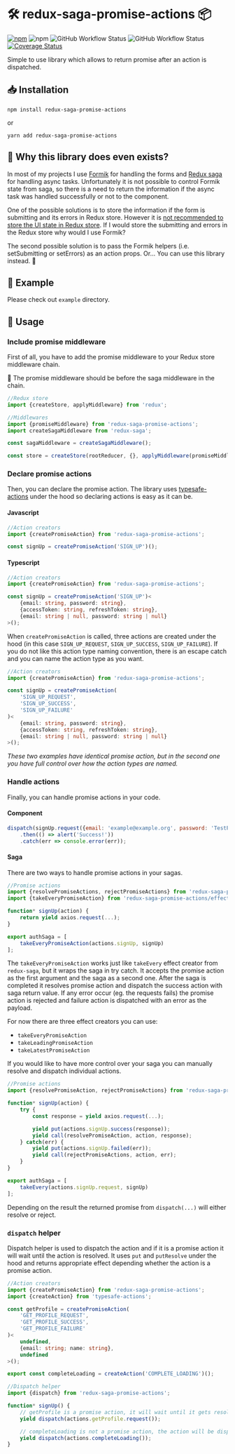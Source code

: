 # 🛠️ redux-saga-promise-actions 📦

[![npm](https://img.shields.io/npm/v/redux-saga-promise-actions)](https://www.npmjs.com/package/redux-saga-promise-actions)
![npm](https://img.shields.io/npm/dm/redux-saga-promise-actions) 
![GitHub Workflow Status](https://img.shields.io/github/workflow/status/tomekkleszcz/redux-saga-promise-actions/Publish)
![GitHub Workflow Status](https://img.shields.io/github/workflow/status/tomekkleszcz/redux-saga-promise-actions/Tests?label=tests)
[![Coverage Status](https://coveralls.io/repos/github/tomekkleszcz/redux-saga-promise-actions/badge.svg?branch=master)](https://coveralls.io/github/tomekkleszcz/redux-saga-promise-actions?branch=master)

Simple to use library which allows to return promise after an action is dispatched.

## 📥 Installation

`npm install redux-saga-promise-actions`

or 

`yarn add redux-saga-promise-actions`

## 🤔 Why this library does even exists?

In most of my projects I use [Formik](https://github.com/formium/formik) for handling the forms
and [Redux saga](https://github.com/redux-saga/redux-saga/) for handling async tasks. Unfortunately
it is not possible to control Formik state from saga, so there is a need to return the information
if the async task was handled successfully or not to the component.

One of the possible solutions is to store the information if the form is submitting and its errors in Redux store.
However it is [not recommended to store the UI state in Redux store](https://redux.js.org/faq/organizing-state#should-i-put-form-state-or-other-ui-state-in-my-store).
If I would store the submitting and errors in the Redux store why would I use Formik?

The second possible solution is to pass the Formik helpers (i.e. setSubmitting or setErrors) as an action props.
Or... You can use this library instead. 🙂

## 💈 Example

Please check out `example` directory.

## 🧰 Usage

### Include promise middleware

First of all, you have to add the promise middleware to your Redux store middleware chain.

🚨 The promise middleware should be before the saga middleware in the chain.

```typescript
//Redux store
import {createStore, applyMiddleware} from 'redux';

//Middlewares
import {promiseMiddleware} from 'redux-saga-promise-actions';
import createSagaMiddleware from 'redux-saga';

const sagaMiddleware = createSagaMiddleware();

const store = createStore(rootReducer, {}, applyMiddleware(promiseMiddleware, sagaMiddleware));
```

### Declare promise actions

Then, you can declare the promise action. The library uses [typesafe-actions](https://github.com/piotrwitek/typesafe-actions)
under the hood so declaring actions is easy as it can be.

#### Javascript
```javascript
//Action creators
import {createPromiseAction} from 'redux-saga-promise-actions';

const signUp = createPromiseAction('SIGN_UP')();
```

#### Typescript
```typescript
//Action creators
import {createPromiseAction} from 'redux-saga-promise-actions';

const signUp = createPromiseAction('SIGN_UP')<
    {email: string, password: string},
    {accessToken: string, refreshToken: string},
    {email: string | null, password: string | null}
>();
```

When `createPromiseAction` is called, three actions are created under the hood (in this case `SIGN_UP_REQUEST`, `SIGN_UP_SUCCESS`, `SIGN_UP_FAILURE`). If you do not like this action type naming convention, there is an escape catch and you can name the action type as you want.

```typescript
//Action creators
import {createPromiseAction} from 'redux-saga-promise-actions';

const signUp = createPromiseAction(
    'SIGN_UP_REQUEST',
    'SIGN_UP_SUCCESS',
    'SIGN_UP_FAILURE'
)<
    {email: string, password: string},
    {accessToken: string, refreshToken: string},
    {email: string | null, password: string | null}
>();
```

*These two examples have identical promise action, but in the second one you have full control over how the action types are named.*

### Handle actions

Finally, you can handle promise actions in your code.

#### Component
```javascript
dispatch(signUp.request({email: 'example@example.org', password: 'TestPassword'}))
    .then(() => alert('Success!'))
    .catch(err => console.error(err));
```

#### Saga

There are two ways to handle promise actions in your sagas.

```javascript
//Promise actions
import {resolvePromiseActions, rejectPromiseActions} from 'redux-saga-promise-actions';
import {takeEveryPromiseAction} from 'redux-saga-promise-actions/effects';

function* signUp(action) {
    return yield axios.request(...);
}

export authSaga = [
    takeEveryPromiseAction(actions.signUp, signUp)
];
```

The `takeEveryPromiseAction` works just like `takeEvery` effect creator from `redux-saga`, but it wraps the saga in try catch. It accepts the promise action as the first argument and the saga as a second one. After the saga is completed it resolves promise action and dispatch the success action with saga return value. If any error occur (eg. the requests fails) the promise action is rejected and failure action is dispatched with an error as the payload.

For now there are three effect creators you can use:
* `takeEveryPromiseAction`
* `takeLeadingPromiseAction`
* `takeLatestPromiseAction`

If you would like to have more control over your saga you can manually resolve and dispatch individual actions.

```javascript
//Promise actions
import {resolvePromiseAction, rejectPromiseActions} from 'redux-saga-promise-actions';

function* signUp(action) {
    try {
        const response = yield axios.request(...);

        yield put(actions.signUp.success(response));
        yield call(resolvePromiseAction, action, response);
    } catch(err) {
        yield put(actions.signUp.failed(err));
        yield call(rejectPromiseActions, action, err);
    }
}

export authSaga = [
    takeEvery(actions.signUp.request, signUp)
];
```

Depending on the result the returned promise from `dispatch(...)` will either resolve or reject.

### `dispatch` helper

Dispatch helper is used to dispatch the action and if it is a promise action it will wait until the action is resolved. It uses `put` and `putResolve` under the hood and returns appropriate effect depending whether the action is a promise action. 

```typescript
//Action creators
import {createPromiseAction} from 'redux-saga-promise-actions';
import {createAction} from 'typesafe-actions';

const getProfile = createPromiseAction(
    'GET_PROFILE_REQUEST', 
    'GET_PROFILE_SUCCESS', 
    'GET_PROFILE_FAILURE'
)<
    undefined,
    {email: string; name: string},
    undefined
>();

export const completeLoading = createAction('COMPLETE_LOADING')();
```

```typescript
//Dispatch helper
import {dispatch} from 'redux-saga-promise-actions';

function* signUp() {
    // getProfile is a promise action, it will wait until it gets resolved
    yield dispatch(actions.getProfile.request());

    // completeLoading is not a promise action, the action will be dispatched and it won't block the saga
    yield dispatch(actions.completeLoading());
}
```